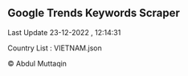 

## Google Trends Keywords Scraper 
 
Last Update 23-12-2022 , 12:14:31

Country List :
VIETNAM.json



© Abdul Muttaqin 
